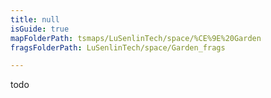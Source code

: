 ```yaml
---
title: null
isGuide: true
mapFolderPath: tsmaps/LuSenlinTech/space/%CE%9E%20Garden
fragsFolderPath: LuSenlinTech/space/Garden_frags

---
```



<!-- tsGuideRenderComment {"guide":{"id":"tMcoqr0A9","path":"LuSenlinTech/space","fragmentFolderPath":"LuSenlinTech/space/Garden_frags"},"fragment":{"id":"tMcoqr0A9","topLevelMapKey":"s7LPlH16Y","mapKeyChain":"s7LPlH16Y","guideID":"tMcoqr2SD","guidePath":"c:/GitHub/MuddySpud/MuddySpud.github.io/tsmaps/LuSenlinTech/space/Garden.tsmap","chartKey":"s7LPlH16Y","isLeaf":true,"options":[]}} -->

todo